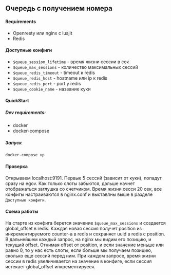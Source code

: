 ## Очередь с получением номера

#### Requirements
 - Openresty или nginx с luajit
 - Redis 

#### Доступные конфиги
 - `$queue_session_lifetime` - время жизни сессии в сек
 - `$queue_max_sessions` - количество максимальных сессий
 - `$queue_redis_timeout` - timeout к redis
 - `$queue_redis_host` - hostname или ip к redis
 - `$queue_redis_port` - port у redis
 - `$queue_cookie_name` - название куки 

#### QuickStart
##### Dev requirements:
- docker
- docker-compose

##### Запуск
`docker-compose up`

#### Проверка
Открываем localhost:9191.
Первые 5 сессий (зависит от куки), попадут сразу на egov.
Как только слоты забьются, дальше начнет отображаться заглушка со счетчиком.
Время жизни сесси 20 сек, все конфигы настраиваются в nginx.conf и выставлны выше в разделе `Доступные конфиги`.

#### Схема работы
На старте из конфига берется значение `$queue_max_sessions` и создается global_offset в redis.
Каждая новая сессия получет position из инкрементируемого counter-а в redis и сохраняет uuid в redis с position.
В дальнейшем каждый запрос, на nginx мы видим его позицию, и текущий offset.
Отнимая offset от position, и если значение меньше или равно 0, то у нас есть слоты, если больше мы получаем позицию,
сколько еще сессий перед ним.
При каждом запросе, время жизни сессии в redis увеличивается на значение в конфиге, если сессия истекает global_offset инкрементируеся.
 
